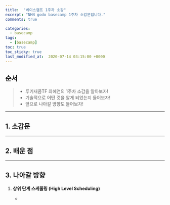 ```yaml
---
title:  "베이스캠프 1주차 소감"
excerpt: "NHN godo basecamp 1주차 소감문입니다."
comments: true

categories:
  - basecamp
tags: 
  - [basecamp]
toc: true
toc_sticky: true
last_modified_at:  2020-07-14 03:15:00 +0000
---
```


## 순서

> - 루키새콤TF 최혜연의 1주차 소감을 알아보자!
> - 기술적으로 어떤 것을 알게 되었는지 들어보자!
> - 앞으로 나아갈 방향도 들어보자!

---

## 1. 소감문





---

## 2. 배운 점









---

## 3. 나아갈 방향

1. **상위 단계 스케줄링 (High Level Scheduling)**

   - 

   

   

   

   

   

   

   

   
